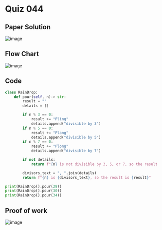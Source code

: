 # Quiz 044

## Paper Solution
![image](https://github.com/user-attachments/assets/82e4d058-4ff1-4c2e-a247-5ac9e22519b4)


## Flow Chart
![image](https://github.com/user-attachments/assets/bc28cfb2-3a3b-4a2f-b699-1b0dd039114a)

## Code
```.py
class RainDrop:
    def pour(self, n)-> str:
        result = ""
        details = []

        if n % 3 == 0:
            result += "Pling"
            details.append("divisible by 3")
        if n % 5 == 0:
            result += "Plang"
            details.append("divisible by 5")
        if n % 7 == 0:
            result += "Plong"
            details.append("divisible by 7")

        if not details:
            return f"{n} is not divisible by 3, 5, or 7, so the result is \"{n}\""

        divisors_text = ", ".join(details)
        return f"{n} is {divisors_text}, so the result is {result}"

print(RainDrop().pour(28))
print(RainDrop().pour(30))
print(RainDrop().pour(34))
```
## Proof of work
![image](https://github.com/user-attachments/assets/0f20b7c6-7c97-4b25-8523-c03c66fb30d9)
